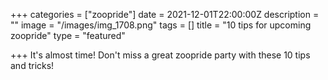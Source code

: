 +++
categories = ["zoopride"]
date = 2021-12-01T22:00:00Z
description = ""
image = "/images/img_1708.png"
tags = []
title = "10 tips for upcoming zoopride"
type = "featured"

+++
It's almost time! Don't miss a great zoopride party with these 10 tips and tricks!